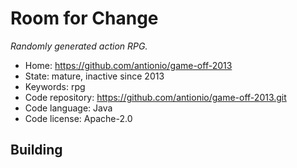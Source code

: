 # Room for Change

_Randomly generated action RPG._

- Home: https://github.com/antionio/game-off-2013
- State: mature, inactive since 2013
- Keywords: rpg
- Code repository: https://github.com/antionio/game-off-2013.git
- Code language: Java
- Code license: Apache-2.0

## Building

